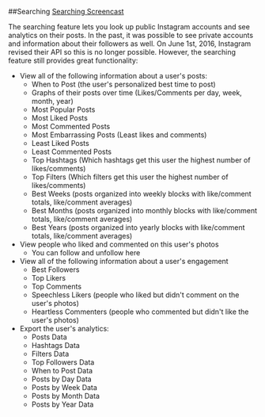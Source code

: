 ##Searching
[Searching Screencast](https://youtu.be/4yp_YWUqtPU?t=21m50s)

The searching feature lets you look up public Instagram accounts and see analytics on their posts. In the past, it was possible to see private accounts and information about their followers as well. On June 1st, 2016, Instagram revised their API so this is no longer possible. However, the searching feature still provides great functionality:
* View all of the following information about a user's posts:
  * When to Post (the user's personalized best time to post)
  * Graphs of their posts over time (Likes/Comments per day, week, month, year)
  * Most Popular Posts
  * Most Liked Posts
  * Most Commented Posts
  * Most Embarrassing Posts (Least likes and comments)
  * Least Liked Posts
  * Least Commented Posts
  * Top Hashtags (Which hashtags get this user the highest number of likes/comments)
  * Top Filters (Which filters get this user the highest number of likes/comments)
  * Best Weeks (posts organized into weekly blocks with like/comment totals, like/comment averages)
  * Best Months (posts organized into monthly blocks with like/comment totals, like/comment averages)
  * Best Years (posts organized into yearly blocks with like/comment totals, like/comment averages)
* View people who liked and commented on this user's photos
  * You can follow and unfollow here
* View all of the following information about a user's engagement
  * Best Followers
  * Top Likers
  * Top Comments
  * Speechless Likers (people who liked but didn't comment on the user's photos)
  * Heartless Commenters (people who commented but didn't like the user's photos)
* Export the user's analytics:
  * Posts Data
  * Hashtags Data
  * Filters Data
  * Top Followers Data
  * When to Post Data
  * Posts by Day Data
  * Posts by Week Data
  * Posts by Month Data
  * Posts by Year Data